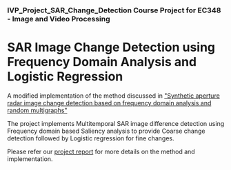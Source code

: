### IVP_Project_SAR_Change_Detection Course Project for EC348 - Image and Video Processing
# SAR Image Change Detection using Frequency Domain Analysis and Logistic Regression
A modified implementation of the method discussed in ["Synthetic aperture radar image change detection based on frequency domain analysis and random multigraphs"](References/2018_JARS_CD_FDA_RMG.pdf)

The project implements Multitemporal SAR image difference detection using Frequency domain based Saliency analysis to provide Coarse change detection followed by Logistic regression for fine changes.

Please refer our [project report](Submission_Report/Change_Detection_for_MultiTemporal_SAR_Images.pdf) for more details on the method and implementation.
